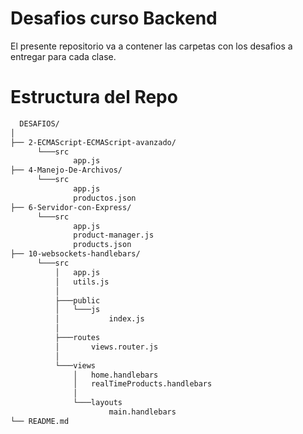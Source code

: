 # Desafios curso Backend

El presente repositorio va a contener las carpetas con los desafios a entregar para cada clase.

# Estructura del Repo

```bash
  DESAFIOS/
│
├── 2-ECMAScript-ECMAScript-avanzado/
      └───src
              app.js
├── 4-Manejo-De-Archivos/
      └───src
              app.js
              productos.json
├── 6-Servidor-con-Express/
      └───src
              app.js
              product-manager.js
              products.json
├── 10-websockets-handlebars/
      └───src
          │   app.js
          │   utils.js
          │
          ├───public
          │   └───js
          │           index.js
          │
          ├───routes
          │       views.router.js
          │
          └───views
              │   home.handlebars
              │   realTimeProducts.handlebars
              │
              └───layouts
                      main.handlebars
└── README.md
```
